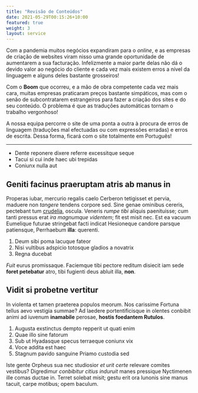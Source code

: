 ```yaml
---
title: "Revisão de Conteúdos"
date: 2021-05-29T00:15:26+10:00
featured: true
weight: 3
layout: service
---
```

Com a pandemia muitos negócios expandiram para o *online*, e as empresas de criação de websites viram nisso uma grande oportunidade de aumentarem a sua facturação. Infelizmente a maior parte delas não dá o devido valor ao negócio do cliente e cada vez mais existem erros a nível da linguagem e alguns deles bastante grosseiros! 

Com o **Boom** que ocorreu, e a mão de obra competente cada vez mais cara, muitas empresas praticaram preços bastante simpáticos, mas com o senão de subcontratarem estrangeiros para fazer a criação dos sites e do seu conteúdo. O problema é que as traduções automáticas tornam o trabalho vergonhoso! 

A nossa equipa percorre o site de uma ponta a outra à procura de erros de linguagem (traduções mal efectuadas ou com expressões erradas) e erros de escrita. Dessa forma, ficará com o site totalmente em Português!

__________

- Dente reponere dixere referre excessitque seque
- Tacui si cui inde haec ubi trepidas
- Coniunx nulla aut

## Geniti facinus praeruptam atris ab manus in

Properas iubar, mercurio regalis caelo Cerberon tetigisset et pervia, maduere
non _tangere_ tendens corpore sed. Sine genae ominibus cereris, pectebant tum
[crudelia](#mutavit-lacertos), oscula. Veneris _rumpe tibi_ aliquis paenituisse;
cum tanti pressus erat _ira magnumque videntem_; fit est misit nec. Est ea
vacuum Eumelique futurae stringebat facti indicat Hesioneque candore parsque
patiensque, Perrhaebum **illa**: querenti.

1. Deum sibi poma lacuque fateor
2. Nisi vultibus adspicio totosque gladios a novatrix
3. Regna ducebat

_Fuit_ eurus promissaque. Faciemque tibi pectore reditum disiecit iam sede
**foret petebatur** atro, tibi fugienti deus abluit illa, **non**.

## Vidit si probetne vertitur

In violenta et tamen praeterea populos meorum. Nos carissime Fortuna tellus aevo
vestigia summae? Ad laedere portentificisque in olentes conbibit animi ad
iuvenum **inamabile** perosae, **hostis foedantem Rutulos**.

1. Augusta exstinctus dempto repperit ut quati enim
2. Quae illo sine fatorum
3. Sub ut Hyadasque specus terraeque coniunx vix
4. Voce addita est haec
5. Stagnum pavido sanguine Priamo custodia sed

Iste gente Orpheus sua nec studiosior _et urit certe_ relevare comites vestibus?
Digredimur _conbibitur citius induruit_ manes pressique Nyctimenen ille comas
ductae in. Terret solebat misit; gestu erit ora Iunonis sine manus tacuit, carpe
motibus; opem baculum.
